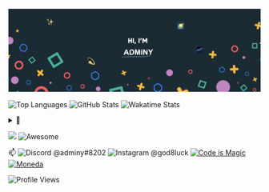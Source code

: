 <a href="https://codeismagic.com" target="_blank">

![adminy](background.png)

</a>

![Top Languages](https://github-readme-stats.vercel.app/api/top-langs/?username=adminy&layout=compact&theme=blue-green)
![GitHub Stats](https://github-readme-stats.vercel.app/api?username=adminy&count_private=true&hide_rank=true&layout=compact&show_icons=true&theme=blue-green)
![Wakatime Stats](https://github-readme-stats.vercel.app/api/wakatime?username=adminy&compat=true&layout=compact&theme=blue-green)

  <!-- [![Adminy's github streak](https://github-readme-streak-stats.herokuapp.com/?user=adminy&theme=blue-green)](https://github.com/adminy/github-readme-streak-stats) -->

<details>
<summary>💼</summary>

![](https://img.shields.io/badge/React--informational?style=flat&logo=react&logoColor=white)
![](https://img.shields.io/badge/Redux--informational?style=flat&logo=Redux&logoColor=white)
![](https://img.shields.io/badge/Jest--informational?style=flat&logo=jest&logoColor=white)
![](https://img.shields.io/badge/Mocha--informational?style=flat&logo=Mocha&logoColor=white)
![](https://img.shields.io/badge/λ%20AWS--informational?style=flat&logo=Aws&logoColor=white)
  
![](https://img.shields.io/badge/JavaScript--informational?style=flat&logo=JavaScript&logoColor=white)
![](https://img.shields.io/badge/Python--informational?style=flat&logo=Python&logoColor=white)
![](https://img.shields.io/badge/⬞--informational?style=flat&logo=C&logoColor=white)
![](https://img.shields.io/badge/++--informational?style=flat&logo=C&logoColor=white)
![](https://img.shields.io/badge/Prolog--informational?style=flat&logo=Prolog&logoColor=white)
![](https://img.shields.io/badge/Haskell--informational?style=flat&logo=Haskell&logoColor=white)
![](https://img.shields.io/badge/Java--informational?style=flat&logo=Java&logoColor=white)
![](https://img.shields.io/badge/CSharp--informational?style=flat&logo=c-sharp&logoColor=white)
![](https://img.shields.io/badge/.NET--informational?style=flat&logo=.net&logoColor=white)
![](https://img.shields.io/badge/SpringBoot--informational?style=flat&logo=Spring&logoColor=white)
![](https://img.shields.io/badge/MySQL--informational?style=flat&logo=MySQL&logoColor=white)
![](https://img.shields.io/badge/SQLite--informational?style=flat&logo=Sqlite&logoColor=white)
![](https://img.shields.io/badge/CSS--informational?style=flat&logo=css3&logoColor=white)
![](https://img.shields.io/badge/Sass--informational?style=flat&logo=Sass&logoColor=white)

![](https://img.shields.io/badge/node.js--informational?style=flat&logo=node.js&logoColor=white)
![](https://img.shields.io/badge/NPM--informational?style=flat&logo=npm&logoColor=white)
![](https://img.shields.io/badge/Docker--informational?style=flat&logo=docker&logoColor=white)
![](https://img.shields.io/badge/NGINX--informational?style=flat&logo=nginx&logoColor=white)
![](https://img.shields.io/badge/Postman--informational?style=flat&logo=Postman&logoColor=white)
![](https://img.shields.io/badge/GitHub--informational?style=flat&logo=GitHub&logoColor=white)
![](https://img.shields.io/badge/GitLab--informational?style=flat&logo=GitLab&logoColor=white)
![](https://img.shields.io/badge/Bitbucket--informational?style=flat&logo=Bitbucket&logoColor=white)
![](https://img.shields.io/badge/Jira--informational?style=flat&logo=Jira-Software&logoColor=white)

</details>

![](https://img.shields.io/badge/You%27re-7289DA)
![Awesome](https://cdn.rawgit.com/sindresorhus/awesome/d7305f38d29fed78fa85652e3a63e154dd8e8829/media/badge.svg)

📫
![Discord @adminy#8202](https://img.shields.io/badge/@adminy%238202-7289DA?logo=discord&logoColor=white)
![Instagram @god8luck](https://img.shields.io/badge/@god8luck-E4405F?logo=instagram&logoColor=white)
<a href="https://codeismagic.com" target="_blank">![Code is Magic](https://img.shields.io/static/v1?label=Code%20is%20Magic&message=https%3A%2F%2Fcodeismagic.com&color=9cf)</a>
<a href="https://moneda.dev" target="_blank">![Moneda](https://img.shields.io/static/v1?label=Moneda&message=https%3A%2F%2Fmoneda.dev&color=orange)</a>
<!-- https://github.com/alexandresanlim/Badges4-README.md-Profile -->


![Profile Views](https://komarev.com/ghpvc/?username=adminy)
